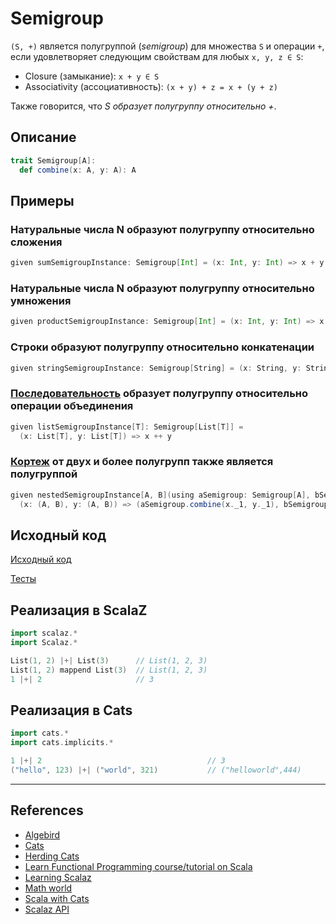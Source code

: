 # Semigroup

`(S, +)` является полугруппой (_semigroup_) для множества `S` и операции `+`, 
если удовлетворяет следующим свойствам для любых `x, y, z ∈ S`:
- Closure (замыкание): `x + y ∈ S`
- Associativity (ассоциативность): `(x + y) + z = x + (y + z)`

Также говорится, что _S образует полугруппу относительно +_.

## Описание

```scala
trait Semigroup[A]:
  def combine(x: A, y: A): A
```

## Примеры

### Натуральные числа N образуют полугруппу относительно сложения

```scala
given sumSemigroupInstance: Semigroup[Int] = (x: Int, y: Int) => x + y
```

### Натуральные числа N образуют полугруппу относительно умножения

```scala
given productSemigroupInstance: Semigroup[Int] = (x: Int, y: Int) => x * y
```

### Строки образуют полугруппу относительно конкатенации

```scala
given stringSemigroupInstance: Semigroup[String] = (x: String, y: String) => x + y
```

### [Последовательность](../../scala/collections) образует полугруппу относительно операции объединения

```scala
given listSemigroupInstance[T]: Semigroup[List[T]] =
  (x: List[T], y: List[T]) => x ++ y
```

### [Кортеж](../../scala/collections/tuple) от двух и более полугрупп также является полугруппой

```scala
given nestedSemigroupInstance[A, B](using aSemigroup: Semigroup[A], bSemigroup: Semigroup[B]): Semigroup[(A, B)] =
  (x: (A, B), y: (A, B)) => (aSemigroup.combine(x._1, y._1), bSemigroup.combine(x._2, y._2))
```

## Исходный код

[Исходный код](https://gitflic.ru/project/artemkorsakov/scalabook/blob?file=examples%2Fsrc%2Fmain%2Fscala%2Ftypeclass%2Fmonoid%2FSemigroup.scala&plain=1)

[Тесты](https://gitflic.ru/project/artemkorsakov/scalabook/blob?file=examples%2Fsrc%2Ftest%2Fscala%2Ftypeclass%2Fmonoid%2FSemigroupSuite.scala)


## Реализация в ScalaZ

```scala
import scalaz.*
import Scalaz.*

List(1, 2) |+| List(3)      // List(1, 2, 3)
List(1, 2) mappend List(3)  // List(1, 2, 3)
1 |+| 2                     // 3
```

## Реализация в Cats

```scala
import cats.*
import cats.implicits.*

1 |+| 2                                     // 3
("hello", 123) |+| ("world", 321)           // ("helloworld",444)
```


---

## References

- [Algebird](https://twitter.github.io/algebird/typeclasses/semigroup.html)
- [Cats](https://typelevel.org/cats/typeclasses/semigroup.html)
- [Herding Cats](http://eed3si9n.com/herding-cats/Semigroup.html)
- [Learn Functional Programming course/tutorial on Scala](https://github.com/dehun/learn-fp)
- [Learning Scalaz](http://eed3si9n.com/learning-scalaz/Monoid.html#Monoid)
- [Math world](https://mathworld.wolfram.com/Semigroup.html)
- [Scala with Cats](https://www.scalawithcats.com/dist/scala-with-cats.html#definition-of-a-semigroup)
- [Scalaz API](https://javadoc.io/doc/org.scalaz/scalaz-core_3/7.3.6/scalaz/Semigroup.html)
